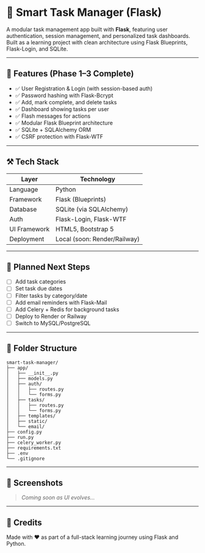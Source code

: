 # 🧠 Smart Task Manager (Flask)

A modular task management app built with **Flask**, featuring user authentication, session management, and personalized task dashboards. Built as a learning project with clean architecture using Flask Blueprints, Flask-Login, and SQLite.

---

## 🚀 Features (Phase 1–3 Complete)

- ✅ User Registration & Login (with session-based auth)
- ✅ Password hashing with Flask-Bcrypt
- ✅ Add, mark complete, and delete tasks
- ✅ Dashboard showing tasks per user
- ✅ Flash messages for actions
- ✅ Modular Flask Blueprint architecture
- ✅ SQLite + SQLAlchemy ORM
- ✅ CSRF protection with Flask-WTF

---

## ⚒️ Tech Stack

| Layer            | Technology                 |
|------------------|----------------------------|
| Language         | Python                     |
| Framework        | Flask (Blueprints)         |
| Database         | SQLite (via SQLAlchemy)    |
| Auth             | Flask-Login, Flask-WTF     |
| UI Framework     | HTML5, Bootstrap 5         |
| Deployment       | Local (soon: Render/Railway) |

---

## 🚧 Planned Next Steps

- [ ] Add task categories
- [ ] Set task due dates
- [ ] Filter tasks by category/date
- [ ] Add email reminders with Flask-Mail
- [ ] Add Celery + Redis for background tasks
- [ ] Deploy to Render or Railway
- [ ] Switch to MySQL/PostgreSQL

---

## 🧩 Folder Structure

```
smart-task-manager/
├── app/
│   ├── __init__.py
│   ├── models.py
│   ├── auth/
│   │   ├── routes.py
│   │   └── forms.py
│   ├── tasks/
│   │   ├── routes.py
│   │   └── forms.py
│   ├── templates/
│   ├── static/
│   └── email/
├── config.py
├── run.py
├── celery_worker.py
├── requirements.txt
├── .env
└── .gitignore
```

---

## 📸 Screenshots

> _Coming soon as UI evolves..._

---

## 🙌 Credits

Made with ❤️ as part of a full-stack learning journey using Flask and Python.